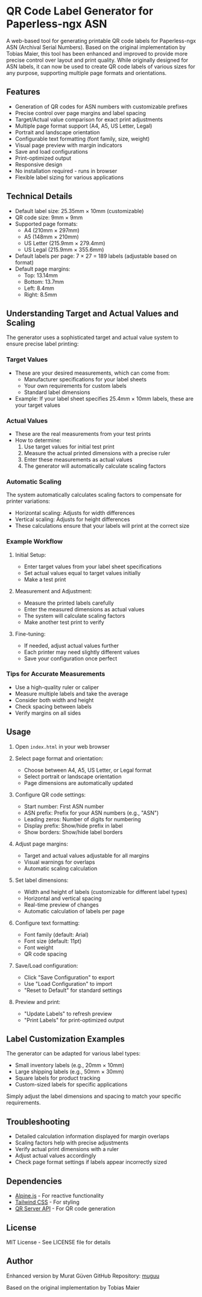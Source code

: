# QR Code Label Generator for Paperless-ngx ASN

A web-based tool for generating printable QR code labels for Paperless-ngx ASN (Archival Serial Numbers). Based on the original implementation by Tobias Maier, this tool has been enhanced and improved to provide more precise control over layout and print quality. While originally designed for ASN labels, it can now be used to create QR code labels of various sizes for any purpose, supporting multiple page formats and orientations.

## Features

- Generation of QR codes for ASN numbers with customizable prefixes
- Precise control over page margins and label spacing
- Target/Actual value comparison for exact print adjustments
- Multiple page format support (A4, A5, US Letter, Legal)
- Portrait and landscape orientation
- Configurable text formatting (font family, size, weight)
- Visual page preview with margin indicators
- Save and load configurations
- Print-optimized output
- Responsive design
- No installation required - runs in browser
- Flexible label sizing for various applications

## Technical Details

- Default label size: 25.35mm × 10mm (customizable)
- QR code size: 9mm × 9mm
- Supported page formats:
  - A4 (210mm × 297mm)
  - A5 (148mm × 210mm)
  - US Letter (215.9mm × 279.4mm)
  - US Legal (215.9mm × 355.6mm)
- Default labels per page: 7 × 27 = 189 labels (adjustable based on format)
- Default page margins:
  - Top: 13.14mm
  - Bottom: 13.7mm
  - Left: 8.4mm
  - Right: 8.5mm

## Understanding Target and Actual Values and Scaling

The generator uses a sophisticated target and actual value system to ensure precise label printing:

### Target Values
- These are your desired measurements, which can come from:
  - Manufacturer specifications for your label sheets
  - Your own requirements for custom labels
  - Standard label dimensions
- Example: If your label sheet specifies 25.4mm × 10mm labels, these are your target values

### Actual Values
- These are the real measurements from your test prints
- How to determine:
  1. Use target values for initial test print
  2. Measure the actual printed dimensions with a precise ruler
  3. Enter these measurements as actual values
  4. The generator will automatically calculate scaling factors

### Automatic Scaling
The system automatically calculates scaling factors to compensate for printer variations:
- Horizontal scaling: Adjusts for width differences
- Vertical scaling: Adjusts for height differences
- These calculations ensure that your labels will print at the correct size

### Example Workflow
1. Initial Setup:
   - Enter target values from your label sheet specifications
   - Set actual values equal to target values initially
   - Make a test print

2. Measurement and Adjustment:
   - Measure the printed labels carefully
   - Enter the measured dimensions as actual values
   - The system will calculate scaling factors
   - Make another test print to verify

3. Fine-tuning:
   - If needed, adjust actual values further
   - Each printer may need slightly different values
   - Save your configuration once perfect

### Tips for Accurate Measurements
- Use a high-quality ruler or caliper
- Measure multiple labels and take the average
- Consider both width and height
- Check spacing between labels
- Verify margins on all sides

## Usage

1. Open `index.html` in your web browser

2. Select page format and orientation:
   - Choose between A4, A5, US Letter, or Legal format
   - Select portrait or landscape orientation
   - Page dimensions are automatically updated

3. Configure QR code settings:
   - Start number: First ASN number
   - ASN prefix: Prefix for your ASN numbers (e.g., "ASN")
   - Leading zeros: Number of digits for numbering
   - Display prefix: Show/hide prefix in label
   - Show borders: Show/hide label borders

4. Adjust page margins:
   - Target and actual values adjustable for all margins
   - Visual warnings for overlaps
   - Automatic scaling calculation

5. Set label dimensions:
   - Width and height of labels (customizable for different label types)
   - Horizontal and vertical spacing
   - Real-time preview of changes
   - Automatic calculation of labels per page

6. Configure text formatting:
   - Font family (default: Arial)
   - Font size (default: 11pt)
   - Font weight
   - QR code spacing

7. Save/Load configuration:
   - Click "Save Configuration" to export
   - Use "Load Configuration" to import
   - "Reset to Default" for standard settings

8. Preview and print:
   - "Update Labels" to refresh preview
   - "Print Labels" for print-optimized output

## Label Customization Examples

The generator can be adapted for various label types:

- Small inventory labels (e.g., 20mm × 10mm)
- Large shipping labels (e.g., 50mm × 30mm)
- Square labels for product tracking
- Custom-sized labels for specific applications

Simply adjust the label dimensions and spacing to match your specific requirements.

## Troubleshooting

- Detailed calculation information displayed for margin overlaps
- Scaling factors help with precise adjustments
- Verify actual print dimensions with a ruler
- Adjust actual values accordingly
- Check page format settings if labels appear incorrectly sized

## Dependencies

- [Alpine.js](https://alpinejs.dev/) - For reactive functionality
- [Tailwind CSS](https://tailwindcss.com/) - For styling
- [QR Server API](https://goqr.me/api/) - For QR code generation

## License

MIT License - See LICENSE file for details

## Author

Enhanced version by Murat Güven
GitHub Repository: [muguu](https://github.com/muguu/ASN-QR-Code-label-generator)

Based on the original implementation by Tobias Maier
